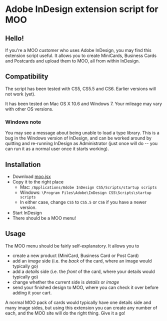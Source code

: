 # Adobe InDesign extension script for MOO

## Hello!

If you're a MOO customer who uses Adobe InDesign, you may find this
extension script useful. It allows you to create MiniCards, Business
Cards and Postcards and upload them to MOO, all from within InDesign.

## Compatibility

The script has been tested with CS5, CS5.5 and CS6. Earlier versions will not work (yet).

It has been tested on Mac OS X 10.6 and Windows 7. Your mileage may vary with other OS versions.

### Windows note

You may see a message about being unable to load a type library. This
is a bug in the Windows version of InDesign, and can be worked around
by quitting and re-running InDesign as Administrator (just once will
do -- you can run it as a normal user once it starts working).

## Installation

* Download [moo.jsx](https://raw.github.com/moodev/moo-indesign/master/moo.jsx)
* Copy it to the right place
   * Mac: `/Applications/Adobe InDesign CS5/Scripts/startup scripts`
   * Windows: `\Program Files\Adobe\InDesign CS5\Scripts\startup scripts`
   * In either case, change `CS5` to `CS5.5` or `CS6` if you have a newer version.
* Start InDesign
* There should be a MOO menu!

## Usage

The MOO menu should be fairly self-explanatory. It allows you to

* create a new product (MiniCard, Business Card or Post Card)
* add an _image_ side (i.e. the _back_ of the card, where an image would typically go)
* add a _details_ side (i.e. the _front_ of the card, where your details would typically go)
* change whether the current side is _details_ or _image_
* send your finished design to MOO, where you can check it over before adding it your cart.

A normal MOO pack of cards would typically have one details side and
many image sides, but using this extension you can create any number
of each, and the MOO site will do the right thing. Give it a go!
